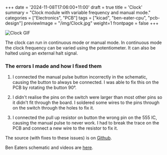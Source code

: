 +++
date = '2024-11-08T17:06:00+11:00'
draft = true
title = 'Clock'
summary = "Clock module with variable frequency and manual mode."
categories = ["Electronics", "PCB"]
tags = ["kicad", "ben-eater-cpu", "pcb-design"]
previewImage = "/img/Clock.jpg"
weight=1
frontpage = false
+++

![Clock GIF](/clock.gif)

The clock can run in continuous mode or manual mode. In continuous mode the clock frequency can be varied using the potentiometer. It can also be halted using an external halt signal.

### The errors I made and how I fixed them

1. I connected the manual pulse button incorrectly in the schematic, causing the button to always be connected. I was able to fix this on the PCB by rotating the button 90&deg;.

2. I didn't realise the pins on the switch were larger than most other pins so it didn't fit through the board. I soldered some wires to the pins through on the switch through the holes to fix it.

3. I connected the pull up resistor on button the wrong pin on the 555 IC, causing the manual pulse to never work. I had to break the trace on the PCB and connect a new wire to the resistor to fix it.

The source (with fixes to these issues) is on [Github](https://github.com/Robert-Riordan-UCD/8_Bit_CPU_PCB/tree/main/ClockModule).

Ben Eaters schematic and videos are [here](https://eater.net/8bit/clock).
